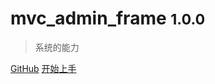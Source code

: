 # mvc_admin_frame <small>1.0.0</small>

> 系统的能力

[GitHub](https://github.com/smarty-kiki/mvc_admin_frame)
[开始上手](intro)
